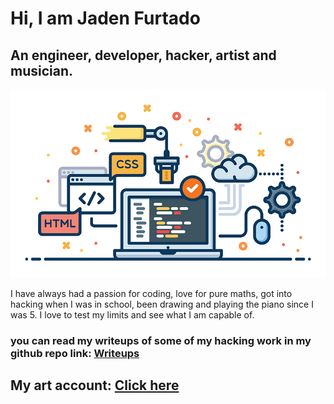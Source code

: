 # Hi, I am Jaden Furtado
## An engineer, developer, hacker, artist and musician. 
![alt text](https://github.com/JadenFurtado/JadenFurtado/blob/main/a.jpg?raw=true)

I have always had a passion for coding, love for pure maths, got into hacking when I was in school, been drawing and playing the piano since I was 5. I love to test my limits and see what I am capable of.

### you can read my writeups of some of my hacking work in my github repo link: <a href="https://github.com/JadenFurtado/security_writeups">Writeups</a>
## My art account: <a href="https://instagram.com/furtado_art">Click here</a>
<br>
<br>
